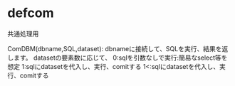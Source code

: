 # defcom
共通処理用

ComDBM(dbname,SQL,dataset):
dbnameに接続して、SQLを実行、結果を返します。
datasetの要素数に応じて、
0:sqlを引数なしで実行:簡易なselect等を想定
1:sqlにdatasetを代入し、実行、comitする
1<:sqlにdatasetを代入し、実行、comitする
